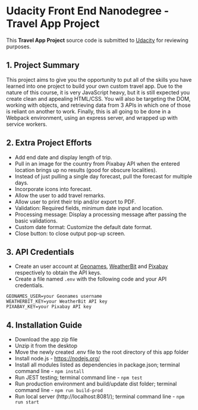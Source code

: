 # Udacity Front End Nanodegree - Travel App Project

This **Travel App Project** source code is submitted to [Udacity](https://www.udacity.com/ "Udacity") for reviewing purposes.

## 1. Project Summary

This project aims to give you the opportunity to put all of the skills you have learned into one project to build your own custom travel app. Due to the nature of this course, it is very JavaScript heavy, but it is still expected you create clean and appealing HTML/CSS. You will also be targeting the DOM, working with objects, and retrieving data from 3 APIs in which one of those is reliant on another to work. Finally, this is all going to be done in a Webpack environment, using an express server, and wrapped up with service workers.

## 2. Extra Project Efforts

- Add end date and display length of trip.
- Pull in an image for the country from Pixabay API when the entered location brings
  up no results (good for obscure localities).
- Instead of just pulling a single day forecast, pull the forecast for multiple days.
- Incorporate icons into forecast.
- Allow the user to add travel remarks.
- Allow user to print their trip and/or export to PDF.
- Validation: Required fields, minimum date input and location.
- Processing message: Display a processing message after passing the basic validations.
- Custom date format: Customize the default date format.
- Close button: to close output pop-up screen.

## 3. API Credentials

- Create an user account at [Geonames](https://www.geonames.org/ "Geonames"), [WeatherBit](https://www.weatherbit.io/ "WeatherBit") and [Pixabay](https://pixabay.com/ "Pixabay") respectively to obtain the API keys.
- Create a file named `.env` with the following code and your API credentials.

```
GEONAMES_USER=your Geonames username
WEATHERBIT_KEY=your WeatherBit API key
PIXABAY_KEY=your Pixabay API key
```

## 4. Installation Guide

- Download the app zip file
- Unzip it from the desktop
- Move the newly created .env file to the root directory of this app folder
- Install node.js - https://nodejs.org/
- Install all modules listed as dependencies in package.json; terminal command line - `npm install`
- Run JEST testing; terminal command line - `npm test`
- Run production environment and build/update dist folder; terminal command line - `npm run build-prod`
- Run local server (http://localhost:8081/); terminal command line - `npm run start`
